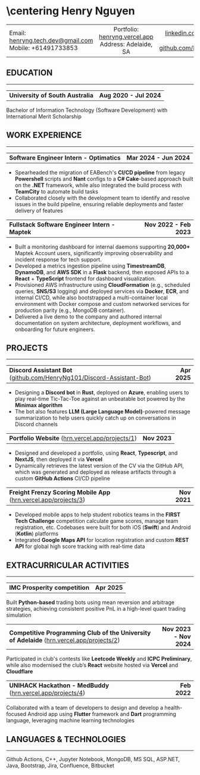 # \centering Henry Nguyen

|     |  |   |
| :- | :-: | -: |
| Email: henryng.tech.dev@gmail.com <br> Mobile: +61491733853  | Portfolio: [henryng.vercel.app](https://henryng.vercel.app/about) <br> Address: Adelaide, SA | [linkedin.com/in/henry-nguyen0/](https://linkedin.com/in/henry-nguyen0/) <br> [github.com/HenryNg101](https://github.com/HenryNg101) |

## EDUCATION

---

|     |  |
| :-------- | -: |
| **University of South Australia** | **Aug 2020 - Jul 2024** |

Bachelor of Information Technology (Software Development) with International Merit Scholarship

## WORK EXPERIENCE

---

|     |  |
| :-------- | -: |
| **Software Engineer Intern - Optimatics** | **Mar 2024 - Jun 2024** |

- Spearheaded the migration of EABench's **CI/CD pipeline** from legacy **Powershell** scripts and **Nant** configs to a **C# Cake**-based approach built on the **.NET** framework, while also integrated the build process with **TeamCity** to automate build tasks
- Collaborated closely with the development team to identify and resolve issues in the build pipeline, ensuring reliable deployments and faster delivery of features

|     |  |
| :-------- | -: |
| **Fullstack Software Engineer Intern - Maptek** | **Nov 2022 - Feb 2023** |

<!-- - Designed and implemented a monitoring dashboard for the Maptek Account system, supporting **20,000 users**
- Built the dashboard's frontend with **React** and **TypeScript**, and backend with **Flask** (**Python**) to process metrics from **DynamoDB** and **TimestreamDB** via **AWS SDK**. Integrated these components into the **Docker**-managed Maptek Account codebase and used **CloudFormation** for consistent and efficient resource deployment
- Initiated and authored documentation to improve development workflows and streamline the onboarding process -->

- Built a monitoring dashboard for internal daemons supporting **20,000+** Maptek Account users, significantly improving observability and incident response for tech support.
- Developed a metrics ingestion pipeline using **TimestreamDB**, **DynamoDB**, and **AWS SDK** in a **Flask** backend, then exposed APIs to a **React** + **TypeScript** frontend for dashboard visualization.
- Provisioned AWS infrastructure using **CloudFormation** (e.g., scheduled queries, **SNS/S3** logging) and deployed services via **Docker**, **ECR**, and internal CI/CD, while also bootstrapped a multi-container local environment with Docker compose and custom networked services for production parity (e.g., MongoDB container).
- Delivered a live demo to the company and authored internal documentation on system architecture, deployment workflows, and onboarding for future engineers.

## PROJECTS

---

|     |  |
| :-------- | -: |
| **Discord Assistant Bot** ([github.com/HenryNg101/Discord-Assistant-Bot](https://github.com/HenryNg101/Discord-Assistant-Bot)) | **Apr 2025** |

- Designing a **Discord bot** in **Rust**, deployed on **Azure**, enabling users to play real-time Tic-Tac-Toe against an unbeatable bot powered by the **Minimax algorithm**
- The bot also features **LLM (Large Language Model)**-powered message summarization to help users quickly catch up on conversations in Discord channels

|     |  |
| :-------- | -: |
| **Portfolio Website** ([hrn.vercel.app/projects/1](https://hrn.vercel.app/projects/1)) | **Nov 2023** |

- Designed and developed a portfolio, using **React**, **Typescript**, and **NextJS**, then deployed it via **Vercel**
- Dynamically retrieves the latest version of the CV via the GitHub API, which was generated and deployed as release artifacts through a custom **GitHub Actions** CI/CD pipeline

|     |  |
| :-------- | -: |
| **Freight Frenzy Scoring Mobile App** ([hrn.vercel.app/projects/3](https://hrn.vercel.app/projects/3)) | **Nov 2021** |

- Developed mobile apps to help student robotics teams in the **FIRST Tech Challenge** competition calculate game scores, manage team registration, etc. Codebases were built for both iOS (**Swift**) and Android (**Kotlin**) platforms
- Integrated **Google Maps API** for location registration and custom **REST API** for global high score tracking with real-time data

## EXTRACURRICULAR ACTIVITIES

---

|     |  |
| :-------- | -: |
| **IMC Prosperity competition** | **Apr 2025** |
Built **Python-based** trading bots using mean reversion and arbitrage strategies, achieving consistent positive PnL in a high-level quant trading simulation

|     |  |
| :-------- | -: |
| **Competitive Programming Club of the University of Adelaide** ([hrn.vercel.app/projects/2](https://hrn.vercel.app/projects/2)) | **Nov 2023 - Nov 2024** |
Participated in club's contests like **Leetcode Weekly** and **ICPC Preliminary**, while also modernised the club’s **React** website hosted via **Vercel** and **Cloudflare**

|     |  |
| :-------- | -: |
| **UNIHACK Hackathon - MedBuddy** ([hrn.vercel.app/projects/4](https://hrn.vercel.app/projects/4)) | **Feb 2022** |
Collaborated with a team of developers to design and develop a health-focused Android app using **Flutter** framework and **Dart** programming language, leveraging machine learning technologies

## LANGUAGES & TECHNOLOGIES

---

Github Actions, C++, Jupyter Notebook, MongoDB, MS SQL, ASP.NET, Java, Bootstrap, Jira, Confluence, Bitbucket